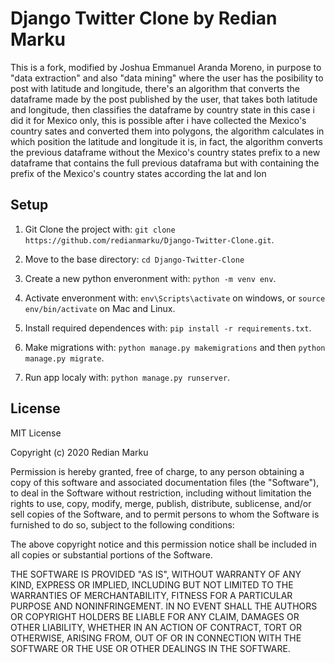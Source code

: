 # Django Twitter Clone by Redian Marku

This is a fork, modified by Joshua Emmanuel Aranda Moreno,
in purpose to "data extraction" and also "data mining" where the user
has the posibility to post with latitude and longitude, there's an algorithm
that converts the dataframe made by the post published by the user, that takes
both latitude and longitude, then classifies the dataframe by country state
in this case i did it for Mexico only, this is possible after i have collected the Mexico's country sates and converted them into polygons,
the algorithm calculates in which position the latitude and longitude it is, 
in fact, the algorithm converts the previous dataframe without the Mexico's country states prefix
to a new dataframe that contains the full previous dataframa but with containing the prefix of the
Mexico's country states according the lat and lon
## Setup

1. Git Clone the project with: ```git clone https://github.com/redianmarku/Django-Twitter-Clone.git```.

2. Move to the base directory: ```cd Django-Twitter-Clone```

3. Create a new python enveronment with: ```python -m venv env```.

4. Activate enveronment with: ```env\Scripts\activate``` on windows, or ```source env/bin/activate``` on Mac and Linux.

5. Install required dependences with: ```pip install -r requirements.txt```.

6. Make migrations with: ```python manage.py makemigrations``` and then ```python manage.py migrate```.

7. Run app localy with: ```python manage.py runserver```.

## License
MIT License

Copyright (c) 2020 Redian Marku

Permission is hereby granted, free of charge, to any person obtaining a copy
of this software and associated documentation files (the "Software"), to deal
in the Software without restriction, including without limitation the rights
to use, copy, modify, merge, publish, distribute, sublicense, and/or sell
copies of the Software, and to permit persons to whom the Software is
furnished to do so, subject to the following conditions:

The above copyright notice and this permission notice shall be included in all
copies or substantial portions of the Software.

THE SOFTWARE IS PROVIDED "AS IS", WITHOUT WARRANTY OF ANY KIND, EXPRESS OR
IMPLIED, INCLUDING BUT NOT LIMITED TO THE WARRANTIES OF MERCHANTABILITY,
FITNESS FOR A PARTICULAR PURPOSE AND NONINFRINGEMENT. IN NO EVENT SHALL THE
AUTHORS OR COPYRIGHT HOLDERS BE LIABLE FOR ANY CLAIM, DAMAGES OR OTHER
LIABILITY, WHETHER IN AN ACTION OF CONTRACT, TORT OR OTHERWISE, ARISING FROM,
OUT OF OR IN CONNECTION WITH THE SOFTWARE OR THE USE OR OTHER DEALINGS IN THE
SOFTWARE.

